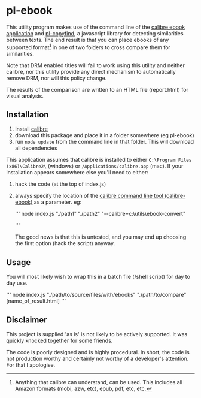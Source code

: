 pl-ebook
===========

This utility program makes use of the command line of the [calibre ebook application](http://calibre-ebook.com/) and [pl-copyfind](https://github.com/cmroanirgo/pl-copyfind), a javascript library for detecting similarities between texts. The end result is that you can place ebooks of any supported format[^*] in one of two folders to cross compare them for similarities.

Note that DRM enabled titles will fail to work using this utility and neither calibre, nor this utility provide any direct mechanism to automatically remove DRM, nor will this policy change. 

The results of the comparison are written to an HTML file (report.html) for visual analysis.


[^*]: Anything that calibre can understand, can be used. This includes all Amazon formats (mobi, azw, etc), epub, pdf, etc, etc. 



Installation
----------------

1. Install [calibre](http://calibre-ebook.com/) 
2. download this package and place it in a folder somewhere (eg pl-ebook)
3. run `node update` from the command line in that folder. This will download all dependencies

This application assumes that calibre is installed to either `C:\Program Files (x86)\Calibre2\` (windows) or  `/Applications/calibre.app` (mac). If your installation appears somewhere else you'll need to either:

1. hack the code (at the top of index.js)
2. always specify the location of the [calibre command line tool (calibre-ebook)](https://manual.calibre-ebook.com/generated/en/ebook-convert.html) as a parameter. eg:

	'''
	node index.js "./path1" "./path2" "--calibre=c:\utils\ebook-convert"

	'''


	The good news is that this is untested, and you may end up choosing the first option (hack the script) anyway.



Usage
----------

You will most likely wish to wrap this in a batch file (/shell script) for day to day use.

'''
node index.js "./path/to/source/files/with/ebooks" "./path/to/compare" [name_of_result.html]
'''



Disclaimer
-----------

This project is supplied 'as is' is not likely to be actively supported. It was quickly knocked together for some friends.

The code is poorly designed and is highly procedural. In short, the code is not production worthy and certainly not worthy of a developer's attention. For that I apologise. 

